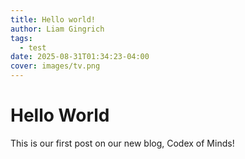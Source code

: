 ```yaml
---
title: Hello world!
author: Liam Gingrich
tags:
  - test
date: 2025-08-31T01:34:23-04:00
cover: images/tv.png
---
```

# Hello World

This is our first post on our new blog, Codex of Minds!
